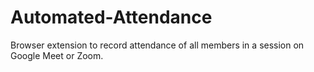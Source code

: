 # Automated-Attendance
Browser extension to record attendance of all members in a session on Google Meet or Zoom.
